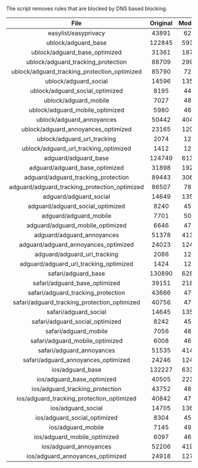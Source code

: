 The script removes rules that are blocked by DNS based blocking.


| File | Original | Modified |
|:----:|:-----:|:-----:|
| easylist/easyprivacy | 43891 | 6220 |
| ublock/adguard_base | 122845 | 59367 |
| ublock/adguard_base_optimized | 31361 | 18724 |
| ublock/adguard_tracking_protection | 88709 | 29917 |
| ublock/adguard_tracking_protection_optimized | 85790 | 7222 |
| ublock/adguard_social | 14596 | 13519 |
| ublock/adguard_social_optimized | 8195 | 4491 |
| ublock/adguard_mobile | 7027 | 4861 |
| ublock/adguard_mobile_optimized | 5980 | 4632 |
| ublock/adguard_annoyances | 50442 | 40479 |
| ublock/adguard_annoyances_optimized | 23165 | 12018 |
| ublock/adguard_url_tracking | 2074 | 1232 |
| ublock/adguard_url_tracking_optimized | 1412 | 1227 |
| adguard/adguard_base | 124749 | 61372 |
| adguard/adguard_base_optimized | 31898 | 19299 |
| adguard/adguard_tracking_protection | 89443 | 30600 |
| adguard/adguard_tracking_protection_optimized | 86507 | 7863 |
| adguard/adguard_social | 14649 | 13580 |
| adguard/adguard_social_optimized | 8240 | 4535 |
| adguard/adguard_mobile | 7701 | 5035 |
| adguard/adguard_mobile_optimized | 6646 | 4795 |
| adguard/adguard_annoyances | 51378 | 41338 |
| adguard/adguard_annoyances_optimized | 24023 | 12401 |
| adguard/adguard_url_tracking | 2086 | 1242 |
| adguard/adguard_url_tracking_optimized | 1424 | 1237 |
| safari/adguard_base | 130890 | 62807 |
| safari/adguard_base_optimized | 39151 | 21833 |
| safari/adguard_tracking_protection | 43666 | 4799 |
| safari/adguard_tracking_protection_optimized | 40756 | 4706 |
| safari/adguard_social | 14645 | 13570 |
| safari/adguard_social_optimized | 8242 | 4525 |
| safari/adguard_mobile | 7056 | 4897 |
| safari/adguard_mobile_optimized | 6008 | 4658 |
| safari/adguard_annoyances | 51535 | 41427 |
| safari/adguard_annoyances_optimized | 24246 | 12468 |
| ios/adguard_base | 132227 | 63324 |
| ios/adguard_base_optimized | 40505 | 22352 |
| ios/adguard_tracking_protection | 43752 | 4807 |
| ios/adguard_tracking_protection_optimized | 40842 | 4714 |
| ios/adguard_social | 14705 | 13602 |
| ios/adguard_social_optimized | 8304 | 4539 |
| ios/adguard_mobile | 7145 | 4936 |
| ios/adguard_mobile_optimized | 6097 | 4694 |
| ios/adguard_annoyances | 52206 | 41994 |
| ios/adguard_annoyances_optimized | 24918 | 12750 |